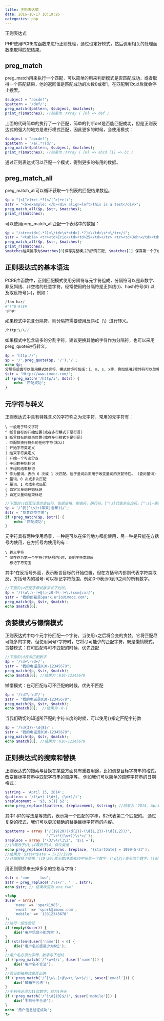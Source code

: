 ```yaml
---
title: 正则表达式
date: 2016-10-17 10:19:26
categories: php
---
```

正则表达式
<!-- more -->
PHP使用PCRE库函数来进行正则处理，通过设定好模式，然后调用相关的处理函数来取得匹配结果。

<h2>preg_match</h2>
preg_match用来执行一个匹配，可以简单的用来判断模式是否匹配成功，或者取得一个匹配结果，他的返回值是匹配成功的次数0或者1，在匹配到1次以后就会停止搜索。

```php
$subject = "abcdef";
$pattern = '/def/';
preg_match($pattern, $subject, $matches);
print_r($matches); //结果为：Array ( [0] => def )
```
上面的代码简单的执行了一个匹配，简单的判断def是否能匹配成功，但是正则表达式的强大的地方是进行模式匹配，因此更多的时候，会使用模式：

```php
$subject = "abcdef";
$pattern = '/a(.*?)d/';
preg_match($pattern, $subject, $matches);
print_r($matches); //结果为：Array ( [0] => abcd [1] => bc )
```
通过正则表达式可以匹配一个模式，得到更多的有用的数据。

<h2>preg_match_all</h2>
preg_match_all可以循环获取一个列表的匹配结果数组。

```php
$p = "|<[^>]+>(.*?)</[^>]+>|i";
$str = "<b>example: </b><div align=left>this is a test</div>";
preg_match_all($p, $str, $matches);
print_r($matches);
```
可以使用preg_match_all匹配一个表格中的数据：

```php
$p = "/<tr><td>(.*?)<\/td>\s*<td>(.*?)<\/td>\s*<\/tr>/i";
$str = "<table> <tr><td>Eric</td><td>25</td></tr> <tr><td>John</td><td>26</td></tr> </table>";
preg_match_all($p, $str, $matches);
print_r($matches);
$matches结果排序为$matches[0]保存完整模式的所有匹配, $matches[1] 保存第一个子组的所有匹配，以此类推。
```

<h2>正则表达式的基本语法</h2>
PCRE库函数中，正则匹配模式使用分隔符与元字符组成，分隔符可以是非数字、非反斜线、非空格的任意字符。经常使用的分隔符是正斜线(/)、hash符号(#) 以及取反符号(~)，例如：

```php
/foo bar/
#^[^0-9]$#
~php~
```

如果模式中包含分隔符，则分隔符需要使用反斜杠（\）进行转义。

```php
/http:\/\//
```

如果模式中包含较多的分割字符，建议更换其他的字符作为分隔符，也可以采用preg_quote进行转义。

```php
$p = 'http://';
$p = '/'.preg_quote($p, '/').'/';
echo $p;
分隔符后面可以使用模式修饰符，模式修饰符包括：i, m, s, x等，例如使用i修饰符可以忽略大小写匹配：
$str = "Http://www.imooc.com/";
if (preg_match('/http/i', $str)) {
    echo '匹配成功';
}
```

<h2>元字符与转义</h2>
正则表达式中具有特殊含义的字符称之为元字符，常用的元字符有：

```mark
\ 一般用于转义字符
^ 断言目标的开始位置(或在多行模式下是行首)
$ 断言目标的结束位置(或在多行模式下是行尾)
. 匹配除换行符外的任何字符(默认)
[ 开始字符类定义
] 结束字符类定义
| 开始一个可选分支
( 子组的开始标记
) 子组的结束标记
? 作为量词，表示 0 次或 1 次匹配。位于量词后面用于改变量词的贪婪特性。 (查阅量词)
* 量词，0 次或多次匹配
+ 量词，1 次或多次匹配
{ 自定义量词开始标记
} 自定义量词结束标记
```
```php
//下面的\s匹配任意的空白符，包括空格，制表符，换行符。[^\s]代表非空白符。[^\s]+表示一次或多次匹配非空白符。
$p = '/^我[^\s]+(苹果|香蕉)$/';
$str = "我喜欢吃苹果";
if (preg_match($p, $str)) {
    echo '匹配成功';
}
```

元字符具有两种使用场景，一种是可以在任何地方都能使用，另一种是只能在方括号内使用，在方括号内使用的有：

```mark
\ 转义字符
^ 仅在作为第一个字符(方括号内)时，表明字符类取反
- 标记字符范围
```
其中^在反括号外面，表示断言目标的开始位置，但在方括号内部则代表字符类取反，方括号内的减号-可以标记字符范围，例如0-9表示0到9之间的所有数字。

```php
//下面的\w匹配字母或数字或下划线。
$p = '/[\w\.\-]+@[a-z0-9\-]+\.(com|cn)/';
$str = "我的邮箱是Spark.eric@imooc.com";
preg_match($p, $str, $match);
echo $match[0];
```
<h2>贪婪模式与懒惰模式</h2>
正则表达式中每个元字符匹配一个字符，当使用+之后将会变的贪婪，它将匹配尽可能多的字符，但使用问号?字符时，它将尽可能少的匹配字符，既是懒惰模式。
贪婪模式：在可匹配与可不匹配的时候，优先匹配

```php
//下面的\d表示匹配数字
$p = '/\d+\-\d+/';
$str = "我的电话是010-12345678";
preg_match($p, $str, $match);
echo $match[0]; //结果为：010-12345678
```
懒惰模式：在可匹配与可不匹配的时候，优先不匹配

```php
$p = '/\d?\-\d?/';
$str = "我的电话是010-12345678";
preg_match($p, $str, $match);
echo $match[0];  //结果为：0-1
```
当我们确切的知道所匹配的字符长度的时候，可以使用{}指定匹配字符数

```php
$p = '/\d{3}\-\d{8}/';
$str = "我的电话是010-12345678";
preg_match($p, $str, $match);
echo $match[0]; //结果为：010-12345678
```

<h2>正则表达式的搜索和替换</h2>
正则表达式的搜索与替换在某些方面具有重要用途，比如调整目标字符串的格式，改变目标字符串中匹配字符串的顺序等。
例如我们可以简单的调整字符串的日期格式：

```php
$string = 'April 15, 2014';
$pattern = '/(\w+) (\d+), (\d+)/i';
$replacement = '$3, ${1} $2';
echo preg_replace($pattern, $replacement, $string); //结果为：2014, April 15
```
其中${1}与$1的写法是等效的，表示第一个匹配的字串，$2代表第二个匹配的。
通过复杂的模式，我们可以更加精确的替换目标字符串的内容。

```php
$patterns = array ('/(19|20)(\d{2})-(\d{1,2})-(\d{1,2})/',
                   '/^\s*{(\w+)}\s*=/');
$replace = array ('\3/\4/\1\2', '$\1 =');
//\3等效于$3,\4等效于$4，依次类推
echo preg_replace($patterns, $replace, '{startDate} = 1999-5-27'); 
//结果为：$startDate = 5/27/1999
//详细解释下结果：(19|20)表示取19或者20中任意一个数字，(\d{2})表示两个数字，(\d{1,2})表示1个或2个数字，(\d{1,2})表示1个或2个数字。^\s*{(\w+)\s*=}表示以任意空格开头的，并且包含在{}中的字符，并且以任意空格结尾的，最后有个=号的。
```
用正则替换来去掉多余的空格与字符：

```php
$str = 'one     two';
$str = preg_replace('/\s+/', ' ', $str);
echo $str; // 结果改变为'one two'
```

```php
<?php
$user = array(
    'name' => 'spark1985',
    'email' => 'spark@imooc.com',
    'mobile' => '13312345678'
);
//进行一般性验证
if (empty($user)) {
    die('用户信息不能为空');
}
if (strlen($user['name']) < 6) {
    die('用户名长度最少为6位');
}
//用户名必须为字母、数字与下划线
if (!preg_match('/^\w+$/i', $user['name'])) {
    die('用户名不合法');
}
//验证邮箱格式是否正确
if (!preg_match('/^[\w\.]+@\w+\.\w+$/i', $user['email'])) {
    die('邮箱不合法');
}
//手机号必须为11位数字，且为1开头
if (!preg_match('/^1\d{10}$/i', $user['mobile'])) {
    die('手机号不合法');
}
echo '用户信息验证成功';
?>
```




<!--<img src="/images/6.png" width="800" height="263" />-->
<!--<font color=#FF6666></font>-->
